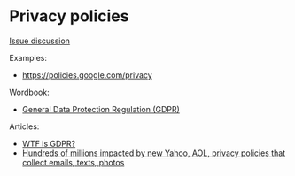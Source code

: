 # Privacy policies

[Issue discussion](https://github.com/joelparkerhenderson/social_network_plan/issues/21)

Examples:

* https://policies.google.com/privacy

Wordbook:

* [General Data Protection Regulation (GDPR)](http://eur-lex.europa.eu/legal-content/EN/TXT/?uri=uriserv:OJ.L_.2016.119.01.0001.01.ENG&toc=OJ:L:2016:119:FULL)

Articles:

* [WTF is GDPR?](https://techcrunch.com/2018/01/20/wtf-is-gdpr/)
* [Hundreds of millions impacted by new Yahoo, AOL, privacy policies that collect emails, texts, photos](https://www.theblaze.com/news/2018/04/15/hundreds-of-millions-impacted-by-new-yahoo-aol-privacy-policies-that-collect-emails-texts-photos)


